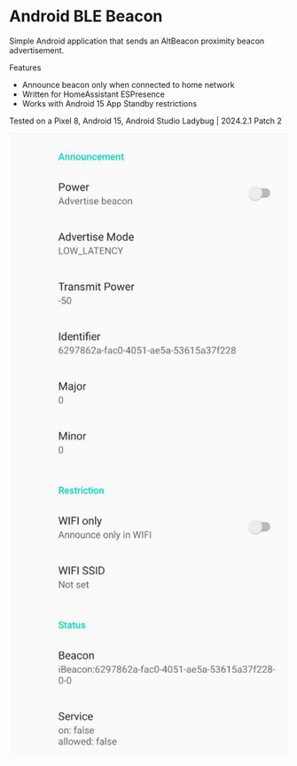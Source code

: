 # Android BLE Beacon

Simple Android application that sends an AltBeacon proximity beacon advertisement.

Features
- Announce beacon only when connected to home network
- Written for HomeAssistant ESPresence
- Works with Android 15 App Standby restrictions

Tested on a Pixel 8, Android 15, Android Studio Ladybug | 2024.2.1 Patch 2

<p align="center">
    <img src="./.github/screenshot.jpg" alt="screenshot" width="600"/>
</p>
